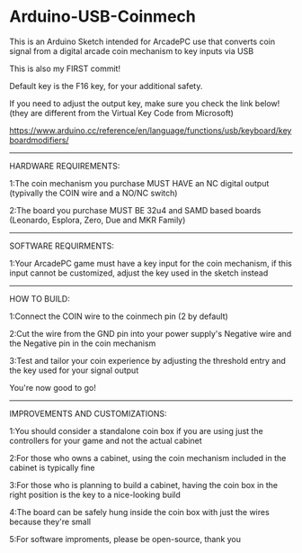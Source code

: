 # Arduino-USB-Coinmech
This is an Arduino Sketch intended for ArcadePC use that converts coin signal from a digital arcade coin mechanism to key inputs via USB

This is also my FIRST commit!

Default key is the F16 key, for your additional safety.

If you need to adjust the output key, make sure you check the link below! (they are different from the Virtual Key Code from Microsoft)

https://www.arduino.cc/reference/en/language/functions/usb/keyboard/keyboardmodifiers/

--- --- ---

HARDWARE REQUIREMENTS:

1:The coin mechanism you purchase MUST HAVE an NC digital output (typivally the COIN wire and a NO/NC switch)

2:The board you purchase MUST BE 32u4 and SAMD based boards (Leonardo, Esplora, Zero, Due and MKR Family)

--- --- ---

SOFTWARE REQUIRMENTS:

1:Your ArcadePC game must have a key input for the coin mechanism, if this input cannot be customized, adjust the key used in the sketch instead

--- --- ---

HOW TO BUILD:

1:Connect the COIN wire to the coinmech pin (2 by default)

2:Cut the wire from the GND pin into your power supply's Negative wire and the Negative pin in the coin mechanism

3:Test and tailor your coin experience by adjusting the threshold entry and the key used for your signal output

You're now good to go!

--- --- ---

IMPROVEMENTS AND CUSTOMIZATIONS:

1:You should consider a standalone coin box if you are using just the controllers for your game and not the actual cabinet

2:For those who owns a cabinet, using the coin mechanism included in the cabinet is typically fine

3:For those who is planning to build a cabinet, having the coin box in the right position is the key to a nice-looking build

4:The board can be safely hung inside the coin box with just the wires because they're small

5:For software improments, please be open-source, thank you
